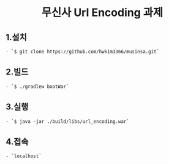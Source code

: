 <div align="center">
<h1>무신사 Url Encoding 과제</h1>
</div>

## 1.설치

    - `$ git clone https://github.com/hwkim3366/musinsa.git`


## 2.빌드

    - `$ ./gradlew bootWar`


## 3.실행

    - `$ java -jar ./build/libs/url_encoding.war`

    
## 4.접속

    - `localhost`
